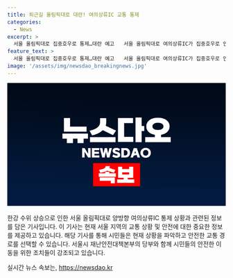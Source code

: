 ```yaml
---
title: 퇴근길 올림픽대로 대란! 여의상류IC 교통 통제
categories:
  - News
excerpt: >
  서울 올림픽대로 집중호우로 통제…대란 예고   서울 올림픽대로 여의상류IC가 집중호우로 인해 양방향 통제됐다. 올림픽대로 차량 진출입이 금지되고, 한강 수위 상승으로 인해 차량 운행이 전면 통제된 상황이다. 지하철 1호선 일부 구간 운행에도 차질이 생겨 퇴근길 대란이 예상된다. 서울시 재난안전대책본부는 시민에게 교통 상황을 확인하고 운행할 것을 당부했다.
feature_text: >
  서울 올림픽대로 집중호우로 통제…대란 예고   서울 올림픽대로 여의상류IC가 집중호우로 인해 양방향 통제됐다. 올림픽대로 차량 진출입이 금지되고, 한강 수위 상승으로 인해 차량 운행이 전면 통제된 상황이다. 지하철 1호선 일부 구간 운행에도 차질이 생겨 퇴근길 대란이 예상된다. 서울시 재난안전대책본부는 시민에게 교통 상황을 확인하고 운행할 것을 당부했다.
image: '/assets/img/newsdao_breakingnews.jpg'
---
```


<p><img src="/assets/img/newsdao_breakingnews.jpg" alt="bookingtag 속보" /></p>

<p>한강 수위 상승으로 인한 서울 올림픽대로 양방향 여의상류IC 통제 상황과 관련된 정보를 담은 기사입니다. 이 기사는 현재 서울 지역의 교통 상황 및 안전에 대한 중요한 정보를 제공하고 있습니다. 해당 기사를 통해 시민들은 현재 상황을 파악하고 안전한 교통 경로를 선택할 수 있습니다. 서울시 재난안전대책본부의 당부와 함께 시민들의 안전한 이동을 위한 조치들이 강조되고 있습니다.</p>
실시간 뉴스 속보는, <a href="https://newsdao.kr" rel="dofollow">https://newsdao.kr</a>


